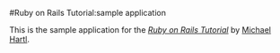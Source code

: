 #Ruby on Rails Tutorial:sample application

This is the sample application for
the [*Ruby on Rails Tutorial*](http://railstutorial.org/)
by [Michael Hartl](http://michaelhartl.com/).

